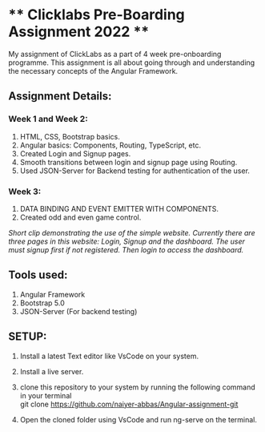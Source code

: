 # ** Clicklabs Pre-Boarding Assignment 2022 **  
My assignment of ClickLabs as a part of 4 week pre-onboarding programme. This assignment is all about going through and understanding the necessary concepts of the Angular Framework.

## Assignment Details:

### Week 1 and Week 2: 
1) HTML, CSS, Bootstrap basics.
2) Angular basics: Components, Routing, TypeScript, etc.
3) Created Login and Signup pages.
4) Smooth transitions between login and signup page using Routing.
5) Used JSON-Server for Backend testing for authentication of the user.

### Week 3:
1) DATA BINDING AND EVENT EMITTER WITH COMPONENTS.
2) Created odd and even game control.

<p>
  <em> Short clip demonstrating the use of the simple website. Currently there are three pages in this website: Login, Signup and the dashboard. The user must signup first if not registered. Then login to access the dashboard.</em>
</p>  

## Tools used:  
1. Angular Framework
2. Bootstrap 5.0
3. JSON-Server (For backend testing)
  
## SETUP:  

1. Install a latest Text editor like VsCode on your system.
2. Install a live server.
3. clone this repository to your system by running the following command in your terminal  
    git clone https://github.com/naiyer-abbas/Angular-assignment-git

4. Open the cloned folder using VsCode and run ng-serve on the terminal.